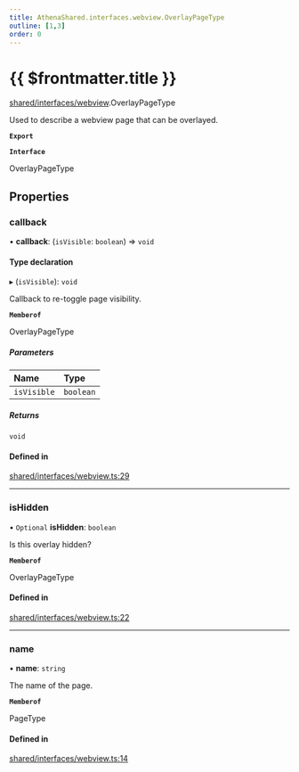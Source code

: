 ```yaml
---
title: AthenaShared.interfaces.webview.OverlayPageType
outline: [1,3]
order: 0
---
```


# {{ $frontmatter.title }}


[shared/interfaces/webview](../modules/shared_interfaces_webview.md).OverlayPageType

Used to describe a webview page that can be overlayed.

**`Export`**

**`Interface`**

OverlayPageType

## Properties

### callback

• **callback**: (`isVisible`: `boolean`) => `void`

#### Type declaration

▸ (`isVisible`): `void`

Callback to re-toggle page visibility.

**`Memberof`**

OverlayPageType

##### Parameters

| Name | Type |
| :------ | :------ |
| `isVisible` | `boolean` |

##### Returns

`void`

#### Defined in

[shared/interfaces/webview.ts:29](https://github.com/Stuyk/altv-athena/blob/2ba937d/src/core/shared/interfaces/webview.ts#L29)

___

### isHidden

• `Optional` **isHidden**: `boolean`

Is this overlay hidden?

**`Memberof`**

OverlayPageType

#### Defined in

[shared/interfaces/webview.ts:22](https://github.com/Stuyk/altv-athena/blob/2ba937d/src/core/shared/interfaces/webview.ts#L22)

___

### name

• **name**: `string`

The name of the page.

**`Memberof`**

PageType

#### Defined in

[shared/interfaces/webview.ts:14](https://github.com/Stuyk/altv-athena/blob/2ba937d/src/core/shared/interfaces/webview.ts#L14)
